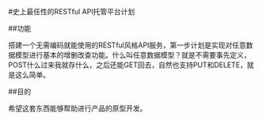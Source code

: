 #史上最任性的RESTful API托管平台计划

##功能

搭建一个无需编码就能使用的RESTful风格API服务，第一步计划是实现对任意数据模型进行基本的增删改查功能。什么叫任意数据模型？就是不需要事先定义，POST什么过来我就存什么，之后还能GET回去，自然也支持PUT和DELETE，就是这么简单。

##目的

希望这套东西能够帮助进行产品的原型开发。